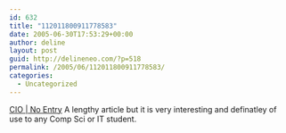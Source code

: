 ```yaml
---
id: 632
title: "112011800911778583"
date: 2005-06-30T17:53:29+00:00
author: deline
layout: post
guid: http://delineneo.com/?p=518
permalink: /2005/06/112011800911778583/
categories:
  - Uncategorized
---
```

[CIO | No Entry](http://www.cio.com.au/index.php/id;1785339362;fp;16;fpid;0) A lengthy article but it is very interesting and definatley of use to any Comp Sci or IT student.